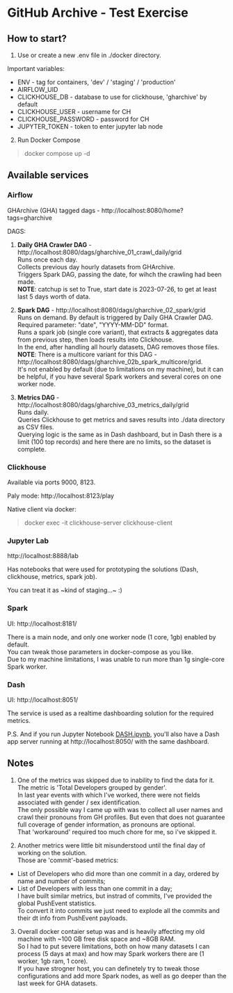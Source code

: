 # GitHub Archive - Test Exercise

## How to start?

1. Use or create a new .env file in ./docker directory.

Important variables:
- ENV - tag for containers, 'dev' / 'staging' / 'production'
- AIRFLOW_UID
- CLICKHOUSE_DB - database to use for clickhouse, 'gharchive' by default
- CLICKHOUSE_USER - username for CH
- CLICKHOUSE_PASSWORD - password for CH
- JUPYTER_TOKEN - token to enter jupyter lab node

2. Run Docker Compose

> docker compose up -d

## Available services

### Airflow
GHArchive (GHA) tagged dags - http://localhost:8080/home?tags=gharchive

DAGS:

1. __Daily GHA Crawler DAG__ - http://localhost:8080/dags/gharchive_01_crawl_daily/grid \
Runs once each day. \
Collects previous day hourly datasets from GHArchive. \
Triggers Spark DAG, passing the date, for wihch the crawling had been made.\
__NOTE__: catchup is set to True, start date is 2023-07-26, to get at least last 5 days worth of data.

2. __Spark DAG__ - http://localhost:8080/dags/gharchive_02_spark/grid \
Runs on demand. By default is triggered by Daily GHA Crawler DAG. \
Required parameter: "date", "YYYY-MM-DD" format. \
Runs a spark job (single core variant), that extracts & aggregates data from previous step, then loads results into Clickhouse. \
In the end, after handling all hourly datasets, DAG removes those files. \
__NOTE__: There is a multicore variant for this DAG - http://localhost:8080/dags/gharchive_02b_spark_multicore/grid. \
It's not enabled by default (due to limitations on my machine), but it can be helpful, if you have several Spark workers and several cores on one worker node.

3. __Metrics DAG__ - http://localhost:8080/dags/gharchive_03_metrics_daily/grid \
Runs daily. \
Queries Clickhouse to get metrics and saves results into ./data directory as CSV files. \
Querying logic is the same as in Dash dashboard, but in Dash there is a limit (100 top records) and here there are no limits, so the dataset is complete.


### Clickhouse
Available via ports 9000, 8123.

Paly mode: http://localhost:8123/play

Native client via docker:
> docker exec -it clickhouse-server clickhouse-client

### Jupyter Lab 
http://localhost:8888/lab

Has notebooks that were used for prototyping the solutions (Dash, clickhouse, metrics, spark job).

You can treat it as ~kind of staging...~ :)

### Spark
UI: http://localhost:8181/

There is a main node, and only one worker node (1 core, 1gb) enabled by default. \
You can tweak those parameters in docker-compose as you like. \
Due to my machine limitations, I was unable to run more than 1g single-core Spark worker.

### Dash 
UI: http://localhost:8051/ 

The service is used as a realtime dashboarding solution for the required metrics.

P.S. And if you run Jupyter Notebook [DASH.ipynb](http://localhost:8888/lab/tree/work/notebooks/DASH.ipynb), you'll also have a Dash app server running at http://localhost:8050/ with the same dashboard.

## Notes

1. One of the metrics was skipped due to inability to find the data for it. \
The metric is 'Total Developers grouped by gender'. \
In last year events with which I've worked, there were not fields associated with gender / sex identification. \
The only possible way I came up with was to collect all user names and crawl their pronouns from GH profiles. But even that does not guarantee full coverage of gender information, as pronouns are optional. \
That 'workaround' required too much chore for me, so i've skipped it.

2. Another metrics were little bit misunderstood until the final day of working on the solution. \
Those are 'commit'-based metrics: 
- List of Developers who did more than one commit in a day, ordered by name and number of commits;
- List of Developers with less than one commit in a day; \
I have built similar metrics, but instrad of commits, I've provided the global PushEvent statistics. \
To convert it into commits we just need to explode all the commits and their dt info from PushEvent payloads.

3. Overall docker contaier setup was and is heavily affecting my old machine with ~100 GB free disk space and ~8GB RAM. \
So I had to put severe limitations, both on how many datasets I can process (5 days at max) and how may Spark workers there are (1 worker, 1gb ram, 1 core). \
If you have strogner host, you can definetely try to tweak those configurations and add more Spark nodes, as well as go deeper than the last week for GHA datasets.
